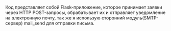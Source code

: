 Код представляет собой Flask-приложение, которое принимает заявки через HTTP POST-запросы, обрабатывает их и отправляет уведомление на электронную почту, так же я использую сторонний модуль(SMTP-сервер) mail_send для отправки письма. 
